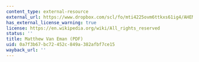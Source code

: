 ```yaml
---
content_type: external-resource
external_url: https://www.dropbox.com/scl/fo/mti4225ovm6ttkxs61ig4/AHEM6BCcNRHrDgpz_JjpwIc/Supplementary%20Resources/Backgrounds%20of%20the%20Instructors?dl=0&preview=7+Matt+Van+Eman+Bio.pdf&rlkey=lk9sc8zmko2ozm8m59o8qza0y&subfolder_nav_tracking=1
has_external_license_warning: true
license: https://en.wikipedia.org/wiki/All_rights_reserved
status: ''
title: Matthew Van Eman (PDF)
uid: 0a7f3b67-bc72-452c-849a-382afbf7ce15
wayback_url: ''
---
```

